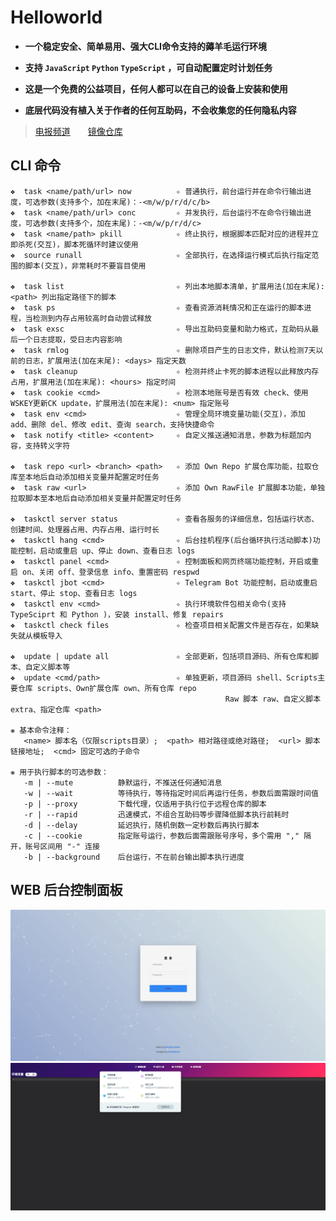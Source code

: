 # Helloworld

- **一个稳定安全、简单易用、强大CLI命令支持的薅羊毛运行环境** <!-- {docsify-ignore} -->

- **支持 `JavaScript` `Python` `TypeScript` ，可自动配置定时计划任务** <!-- {docsify-ignore} -->

- **这是一个免费的公益项目，任何人都可以在自己的设备上安装和使用** <!-- {docsify-ignore} -->

- **底层代码没有植入关于作者的任何互助码，不会收集您的任何隐私内容** <!-- {docsify-ignore} -->

> [电报频道](https://t.me/jdhelloworld)&emsp;&emsp;[镜像仓库](https://hub.docker.com/r/supermanito/helloworld)

## CLI 命令 <!-- {docsify-ignore} -->

```
❖  task <name/path/url> now          ✧ 普通执行，前台运行并在命令行输出进度，可选参数(支持多个，加在末尾)：-<m/w/p/r/d/c/b>
❖  task <name/path/url> conc         ✧ 并发执行，后台运行不在命令行输出进度，可选参数(支持多个，加在末尾)：-<m/w/p/r/d/c>
❖  task <name/path> pkill            ✧ 终止执行，根据脚本匹配对应的进程并立即杀死(交互)，脚本死循环时建议使用
❖  source runall                     ✧ 全部执行，在选择运行模式后执行指定范围的脚本(交互)，非常耗时不要盲目使用

❖  task list                         ✧ 列出本地脚本清单，扩展用法(加在末尾): <path> 列出指定路径下的脚本
❖  task ps                           ✧ 查看资源消耗情况和正在运行的脚本进程，当检测到内存占用较高时自动尝试释放
❖  task exsc                         ✧ 导出互助码变量和助力格式，互助码从最后一个日志提取，受日志内容影响
❖  task rmlog                        ✧ 删除项目产生的日志文件，默认检测7天以前的日志，扩展用法(加在末尾): <days> 指定天数
❖  task cleanup                      ✧ 检测并终止卡死的脚本进程以此释放内存占用，扩展用法(加在末尾): <hours> 指定时间
❖  task cookie <cmd>                 ✧ 检测本地账号是否有效 check、使用WSKEY更新CK update，扩展用法(加在末尾): <num> 指定账号
❖  task env <cmd>                    ✧ 管理全局环境变量功能(交互)，添加 add、删除 del、修改 edit、查询 search，支持快捷命令
❖  task notify <title> <content>     ✧ 自定义推送通知消息，参数为标题加内容，支持转义字符

❖  task repo <url> <branch> <path>   ✧ 添加 Own Repo 扩展仓库功能，拉取仓库至本地后自动添加相关变量并配置定时任务
❖  task raw <url>                    ✧ 添加 Own RawFile 扩展脚本功能，单独拉取脚本至本地后自动添加相关变量并配置定时任务

❖  taskctl server status             ✧ 查看各服务的详细信息，包括运行状态、创建时间、处理器占用、内存占用、运行时长
❖  taskctl hang <cmd>                ✧ 后台挂机程序(后台循环执行活动脚本)功能控制，启动或重启 up、停止 down、查看日志 logs
❖  taskctl panel <cmd>               ✧ 控制面板和网页终端功能控制，开启或重启 on、关闭 off、登录信息 info、重置密码 respwd
❖  taskctl jbot <cmd>                ✧ Telegram Bot 功能控制，启动或重启 start、停止 stop、查看日志 logs
❖  taskctl env <cmd>                 ✧ 执行环境软件包相关命令(支持 TypeSciprt 和 Python )，安装 install、修复 repairs
❖  taskctl check files               ✧ 检查项目相关配置文件是否存在，如果缺失就从模板导入

❖  update | update all               ✧ 全部更新，包括项目源码、所有仓库和脚本、自定义脚本等
❖  update <cmd/path>                 ✧ 单独更新，项目源码 shell、Scripts主要仓库 scripts、Own扩展仓库 own、所有仓库 repo
                                                Raw 脚本 raw、自定义脚本 extra、指定仓库 <path>

❋ 基本命令注释：
   <name> 脚本名（仅限scripts目录）;  <path> 相对路径或绝对路径;  <url> 脚本链接地址;  <cmd> 固定可选的子命令

❋ 用于执行脚本的可选参数： 
   -m | --mute          静默运行，不推送任何通知消息
   -w | --wait          等待执行，等待指定时间后再运行任务，参数后面需跟时间值
   -p | --proxy         下载代理，仅适用于执行位于远程仓库的脚本
   -r | --rapid         迅速模式，不组合互助码等步骤降低脚本执行前耗时
   -d | --delay         延迟执行，随机倒数一定秒数后再执行脚本
   -c | --cookie        指定账号运行，参数后面需跟账号序号，多个需用 "," 隔开，账号区间用 "-" 连接
   -b | --background    后台运行，不在前台输出脚本执行进度
```

## WEB 后台控制面板 <!-- {docsify-ignore} -->

![登录页](../img/panel/1.png ':size=950x450')
![内容页](../img/panel/2.png ':size=950x450')
